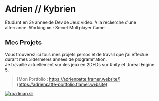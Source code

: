# Adrien // Kybrien
Etudiant en 3e annee de Dev de Jeux video.
A la recherche d'une alternance.
Working on : Secret Multiplayer Game

## Mes Projets
Vous trouverez ici tous mes projets persos et de travail que j'ai effectue durant mes 3 dernieres annees de programmation.    
Je travaille actuellement sur des jeux en 2DHDs sur Unity et Unreal Engine 5.   
> [Mon Portfolio : https://adrienpatte.framer.website/](https://adrienpatte-portfolio.framer.website)

[![roadmap.sh](https://roadmap.sh/card/wide/6794f45d32284498bce3716a?variant=dark)](https://roadmap.sh)






<!--
**Kybrien/Kybrien** is a ✨ _special_ ✨ repository because its `README.md` (this file) appears on your GitHub profile.

Here are some ideas to get you started:

- 🔭 I’m currently working on ...
- 🌱 I’m currently learning ...
- 👯 I’m looking to collaborate on ...
- 🤔 I’m looking for help with ...
- 💬 Ask me about ...
- 📫 How to reach me: ...
- 😄 Pronouns: ...
- ⚡ Fun fact: ...
-->
